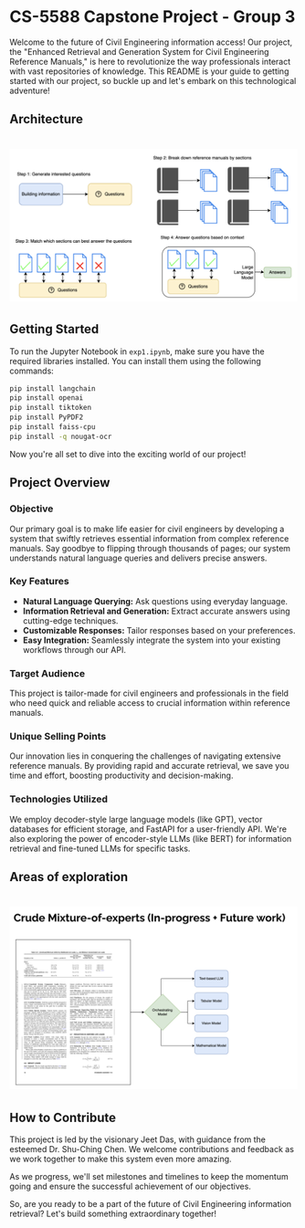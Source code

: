 # CS-5588 Capstone Project - Group 3

Welcome to the future of Civil Engineering information access! Our project, the "Enhanced Retrieval and Generation System for Civil Engineering Reference Manuals," is here to revolutionize the way professionals interact with vast repositories of knowledge. This README is your guide to getting started with our project, so buckle up and let's embark on this technological adventure!

## Architecture

# <img src="methodology.png" alt="architecture" width="1000">

## Getting Started

To run the Jupyter Notebook in `exp1.ipynb`, make sure you have the required libraries installed. You can install them using the following commands:

```bash
pip install langchain
pip install openai
pip install tiktoken
pip install PyPDF2
pip install faiss-cpu
pip install -q nougat-ocr
```

Now you're all set to dive into the exciting world of our project!

## Project Overview

### Objective

Our primary goal is to make life easier for civil engineers by developing a system that swiftly retrieves essential information from complex reference manuals. Say goodbye to flipping through thousands of pages; our system understands natural language queries and delivers precise answers.

### Key Features

- **Natural Language Querying:** Ask questions using everyday language.
- **Information Retrieval and Generation:** Extract accurate answers using cutting-edge techniques.
- **Customizable Responses:** Tailor responses based on your preferences.
- **Easy Integration:** Seamlessly integrate the system into your existing workflows through our API.

### Target Audience

This project is tailor-made for civil engineers and professionals in the field who need quick and reliable access to crucial information within reference manuals.

### Unique Selling Points

Our innovation lies in conquering the challenges of navigating extensive reference manuals. By providing rapid and accurate retrieval, we save you time and effort, boosting productivity and decision-making.

### Technologies Utilized

We employ decoder-style large language models (like GPT), vector databases for efficient storage, and FastAPI for a user-friendly API. We're also exploring the power of encoder-style LLMs (like BERT) for information retrieval and fine-tuned LLMs for specific tasks.

## Areas of exploration

# <img src="moe.png" alt="architecture 2" width="1000">

## How to Contribute

This project is led by the visionary Jeet Das, with guidance from the esteemed Dr. Shu-Ching Chen. We welcome contributions and feedback as we work together to make this system even more amazing.

As we progress, we'll set milestones and timelines to keep the momentum going and ensure the successful achievement of our objectives.

So, are you ready to be a part of the future of Civil Engineering information retrieval? Let's build something extraordinary together!